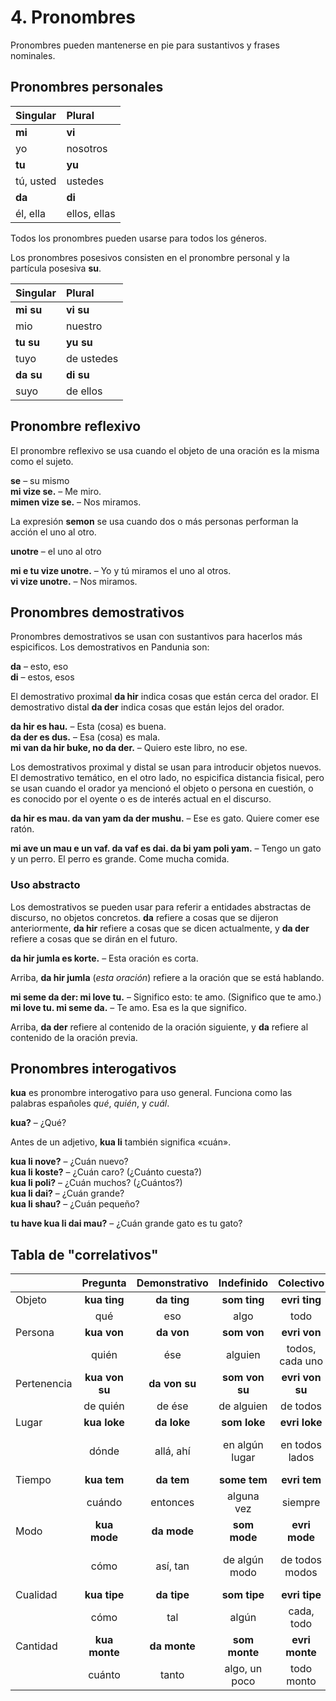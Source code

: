 
# 4. Pronombres

Pronombres pueden mantenerse en pie para sustantivos y frases nominales.

## Pronombres personales

| Singular    | Plural       |
|:------------|:-------------|
| **mi**      | **vi**       |
| yo          | nosotros     |
| **tu**      | **yu**       |
| tú, usted   | ustedes      |
| **da**      | **di**       |
| él, ella    | ellos, ellas |

Todos los pronombres pueden usarse para todos los géneros.

Los pronombres posesivos consisten en el pronombre personal y la partícula posesiva
**su**.

| Singular    | Plural       |
|:------------|:-------------|
| **mi su**   | **vi su**    |
| mio         | nuestro      |
| **tu su**   | **yu su**    |
| tuyo        | de ustedes   |
| **da su**   | **di su**    |
| suyo        | de ellos     |


## Pronombre reflexivo

El pronombre reflexivo se usa cuando el objeto de una oración es la misma como el sujeto.

**se**
– su mismo  
**mi vize se.**
– Me miro.  
**mimen vize se.**
– Nos miramos.

La expresión **semon** se usa cuando dos o más personas performan la acción el uno al otro.

**unotre**
– el uno al otro

**mi e tu vize unotre.**
– Yo y tú miramos el uno al otros.  
**vi vize unotre.**
– Nos miramos.


## Pronombres demostrativos

Pronombres demostrativos se usan con sustantivos para hacerlos más espicificos.
Los demostrativos en Pandunia son:

**da**
– esto, eso  
**di**
– estos, esos

El demostrativo proximal
**da hir**
indica cosas que están cerca del orador.
El demostrativo distal
**da der**
indica cosas que están lejos del orador.

**da hir es hau.**
– Esta (cosa) es buena.  
**da der es dus.**
– Esa (cosa) es mala.  
**mi van da hir buke, no da der.**
– Quiero este libro, no ese.

Los demostrativos proximal y distal se usan para introducir objetos nuevos.
El demostrativo temático, en el otro lado,
no espicifica distancia fisical,
pero se usan cuando el orador ya mencionó el objeto o persona en cuestión,
o es conocido por el oyente o es de interés actual en el discurso.

**da hir es mau. da van yam da der mushu.**
– Ese es gato.  Quiere comer ese ratón.

**mi ave un mau e un vaf. da vaf es dai. da bi yam poli yam.**
– Tengo un gato y un perro. El perro es grande. Come mucha comida.


### Uso abstracto

Los demostrativos se pueden usar para referir
a entidades abstractas de discurso, no objetos concretos.
**da**
refiere a cosas que se dijeron anteriormente,
**da hir**
refiere a cosas que se dicen actualmente, y
**da der**
refiere a cosas que se dirán en el futuro.

**da hir jumla es korte.**
– Esta oración es corta.

Arriba,
**da hir jumla**
(_esta oración_) refiere a la oración que se está hablando.

**mi seme da der: mi love tu.**
– Significo esto: te amo. (Significo que te amo.)  
**mi love tu. mi seme da.**
– Te amo. Esa es la que significo.

Arriba,
**da der**
refiere al contenido de la oración siguiente, y
**da**
refiere al contenido de la oración previa.


## Pronombres interogativos

**kua**
es pronombre interogativo para uso general.
Funciona como las palabras españoles _qué_, _quién_, y _cuál_.

**kua?**
– ¿Qué?  

Antes de un adjetivo, **kua li** también significa «cuán».

**kua li nove?**
– ¿Cuán nuevo?  
**kua li koste?**
– ¿Cuán caro? (¿Cuánto cuesta?)  
**kua li poli?**
– ¿Cuán muchos? (¿Cuántos?)  
**kua li dai?**
– ¿Cuán grande?  
**kua li shau?**
– ¿Cuán pequeño?

**tu have kua li dai mau?**
– ¿Cuán grande gato es tu gato?


## Tabla de "correlativos"

|               | Pregunta      | Demonstrativo | Indefinido    | Colectivo     | Negativo      |
|:--------------|:-------------:|:-------------:|:-------------:|:-------------:|:-------------:|
| Objeto        | **kua ting**  | **da ting**   | **som ting**  | **evri ting** | **no ting**   |
|               | qué           | eso           | algo          | todo          | nada          |
| Persona       | **kua von**   | **da von**    | **som von**   | **evri von**  | **no von**    |
|               | quién         | ése           | alguien       |todos, cada uno| nadie         |
| Pertenencia   | **kua von su**| **da von su** | **som von su**|**evri von su**| **no von su** |
|               | de quién      | de ése        | de alguien    | de todos      | de nadie      |
| Lugar         | **kua loke**  | **da loke**   | **som loke**  | **evri loke** | **no loke**   |
|               | dónde         | allá, ahí     | en algún lugar| en todos lados| en ningún lado|
| Tiempo        | **kua tem**   | **da tem**    | **some tem**  | **evri tem**  | **no tem**    |
|               | cuándo        | entonces      | alguna vez    | siempre       | nunca         |
| Modo          | **kua mode**  | **da mode**   | **som mode**  | **evri mode** | **no mode**   |
|               | cómo          | así, tan      | de algún modo | de todos modos| de ningún modo|
| Cualidad      | **kua tipe**  | **da tipe**   | **som tipe**  | **evri tipe** | **no tipe**   |
|               | cómo          | tal           | algún         | cada, todo    | ningún        |
| Cantidad      | **kua monte** | **da monte**  | **som monte** | **evri monte**| **no monte**  |
|               | cuánto        | tanto         | algo, un poco | todo monto    | nada          |
